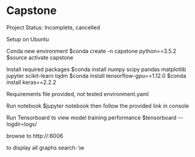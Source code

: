 # Capstone

Project Status: Incomplete, cancelled

Setup on Ubuntu

Conda new environment
$conda create -n capstone python==3.5.2
$source activate capstone

Install required packages
$conda install numpy scipy pandas matplotlib jupyter scikit-learn tqdm
$conda install tensorflow-gpu==1.12.0
$conda install keras==2.2.2

Requirements file provided, not tested
environment.yaml

Run notebook
$jupyter notebook
then follow the provided link in console

Run Tensorboard to view model training performance
$tensorboard --logdir=logs/

browse to
http://<your machine name>:6006

to display all graphs
search: \w 
